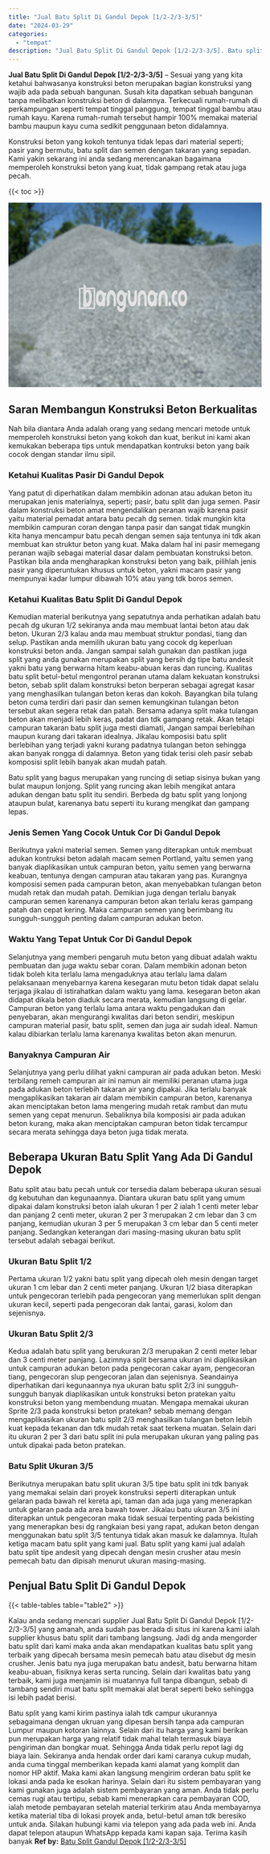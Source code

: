 ```yaml
---
title: "Jual Batu Split Di Gandul Depok [1/2-2/3-3/5]"
date: "2024-03-29"
categories: 
  - "tempat"
description: "Jual Batu Split Di Gandul Depok [1/2-2/3-3/5]. Batu split yang kami kirim pastinya ialah tdk campur ukurannya sebagaimana dengan ukruan yang dipesan bersih t..."
---
```


**Jual Batu Split Di Gandul Depok \[1/2-2/3-3/5\]** – Sesuai yang yang kita ketahui bahwasanya konstruksi beton merupakan bagian konstruksi yang wajib ada pada sebuah bangunan. Susah kita dapatkan sebuah bangunan tanpa melibatkan konstruksi beton di dalamnya. Terkecuali rumah-rumah di perkampungan seperti tempat tinggal panggung, tempat tinggal bambu atau rumah kayu. Karena rumah-rumah tersebut hampir 100% memakai material bambu maupun kayu cuma sedikit penggunaan beton didalamnya.

Konstruksi beton yang kokoh tentunya tidak lepas dari material seperti; pasir yang bermutu, batu split dan semen dengan takaran yang sepadan. Kami yakin sekarang ini anda sedang merencanakan bagaimana memperoleh konstruksi beton yang kuat, tidak gampang retak atau juga pecah.

{{< toc >}}

![Jual Batu Split Di Gandul Depok [1/2-2/3-3/5]](/images/jual-batu-split-33.png)

## Saran Membangun Konstruksi Beton Berkualitas

Nah bila diantara Anda adalah orang yang sedang mencari metode untuk memperoleh konstruksi beton yang kokoh dan kuat, berikut ini kami akan kemukakan beberapa tips untuk mendapatkan kontruksi beton yang baik cocok dengan standar ilmu sipil.

### Ketahui Kualitas Pasir Di Gandul Depok

Yang patut di diperhatikan dalam membikin adonan atau adukan beton itu merupakan jenis materialnya, seperti; pasir, batu split dan juga semen. Pasir dalam konstruksi beton amat mengendalikan peranan wajib karena pasir yaitu material pemadat antara batu pecah dg semen. tidak mungkin kita membikin campuran coran dengan tanpa pasir dan sangat tidak mungkin kita hanya mencampur batu pecah dengan semen saja tentunya ini tdk akan membuat kan struktur beton yang kuat. Maka dalam hal ini pasir memegang peranan wajib sebagai material dasar dalam pembuatan konstruksi beton. Pastikan bila anda mengharapkan konstruksi beton yang baik, pilihlah jenis pasir yang diperuntukan khusus untuk beton, yakni macam pasir yang mempunyai kadar lumpur dibawah 10% atau yang tdk boros semen.

### Ketahui Kualitas Batu Split Di Gandul Depok

Kemudian material berikutnya yang sepatutnya anda perhatikan adalah batu pecah dg ukuran 1/2 sekiranya anda mau membuat lantai beton atau dak beton. Ukuran 2/3 kalau anda mau membuat struktur pondasi, tiang dan selup. Pastikan anda memilih ukuran batu yang cocok dg keperluan konstruksi beton anda. Jangan sampai salah gunakan dan pastikan juga split yang anda gunakan merupakan split yang bersih dg tipe batu andesit yakni batu yang berwarna hitam keabu-abuan keras dan runcing. Kualitas batu split betul-betul mengontrol peranan utama dalam kekuatan konstruksi beton, sebab split dalam konstruksi beton berperan sebagai agregat kasar yang menghasilkan tulangan beton keras dan kokoh. Bayangkan bila tulang beton cuma terdiri dari pasir dan semen kemungkinan tulangan beton tersebut akan segera retak dan patah. Bersama adanya split maka tulangan beton akan menjadi lebih keras, padat dan tdk gampang retak. Akan tetapi campuran takaran batu split juga mesti diamati, Jangan sampai berlebihan maupun kurang dari takaran idealnya. Jikalau komposisi batu split berlebihan yang terjadi yakni kurang padatnya tulangan beton sehingga akan banyak rongga di dalamnya. Beton yang tidak terisi oleh pasir sebab komposisi split lebih banyak akan mudah patah.

Batu split yang bagus merupakan yang runcing di setiap sisinya bukan yang bulat maupun lonjong. Split yang runcing akan lebih mengikat antara adukan dengan batu split itu sendiri. Berbeda dg batu split yang lonjong ataupun bulat, karenanya batu seperti itu kurang mengikat dan gampang lepas.

### Jenis Semen Yang Cocok Untuk Cor Di Gandul Depok

Berikutnya yakni material semen. Semen yang diterapkan untuk membuat adukan kontruksi beton adalah macam semen Portland, yaitu semen yang banyak diaplikasikan untuk campuran beton, yaitu semen yang berwarna keabuan, tentunya dengan campuran atau takaran yang pas. Kurangnya komposisi semen pada campuran beton, akan menyebabkan tulangan beton mudah retak dan mudah patah. Demikian juga dengan terlalu banyak campuran semen karenanya campuran beton akan terlalu keras gampang patah dan cepat kering. Maka campuran semen yang berimbang itu sungguh-sungguh penting dalam campuran adukan beton.

### Waktu Yang Tepat Untuk Cor Di Gandul Depok

Selanjutnya yang memberi pengaruh mutu beton yang dibuat adalah waktu pembuatan dan juga waktu sebar coran. Dalam membikin adonan beton tidak boleh kita terlalu lama mengaduknya atau terlalu lama dalam pelaksanaan menyebarnya karena kesegaran mutu beton tidak dapat selalu terjaga jikalau di istirahatkan dalam waktu yang lama. kesegaran beton akan didapat dikala beton diaduk secara merata, kemudian langsung di gelar. Campuran beton yang terlalu lama antara waktu pengadukan dan penyebaran, akan mengurangi kwalitas dari beton sendiri, meskipun campuran material pasir, batu split, semen dan juga air sudah ideal. Namun kalau dibiarkan terlalu lama karenanya kwalitas beton akan menurun.

### Banyaknya Campuran Air

Selanjutnya yang perlu dilihat yakni campuran air pada adukan beton. Meski terbilang remeh campuran air ini namun air memiliki peranan utama juga pada adukan beton terlebih takaran air yang dipakai. Jika terlalu banyak mengaplikasikan takaran air dalam membikin campuran beton, karenanya akan menciptakan beton lama mengering mudah retak rambut dan mutu semen yang cepat menurun. Sebaliknya bila komposisi air pada adukan beton kurang, maka akan menciptakan campuran beton tidak tercampur secara merata sehingga daya beton juga tidak merata.

## Beberapa Ukuran Batu Split Yang Ada Di Gandul Depok

Batu split atau batu pecah untuk cor tersedia dalam beberapa ukuran sesuai dg kebutuhan dan kegunaannya. Diantara ukuran batu split yang umum dipakai dalam konstruksi beton ialah ukuran 1 per 2 ialah 1 centi meter lebar dan panjang 2 centi meter, ukuran 2 per 3 merupakan 2 cm lebar dan 3 cm panjang, kemudian ukuran 3 per 5 merupakan 3 cm lebar dan 5 centi meter panjang. Sedangkan keterangan dari masing-masing ukuran batu split tersebut adalah sebagai berikut.

### Ukuran Batu Split 1/2

Pertama ukuran 1/2 yakni batu split yang dipecah oleh mesin dengan target ukuran 1 cm lebar dan 2 centi meter panjang. Ukuran 1/2 biasa diterapkan untuk pengecoran terlebih pada pengecoran yang memerlukan split dengan ukuran kecil, seperti pada pengecoran dak lantai, garasi, kolom dan sejenisnya.

### Ukuran Batu Split 2/3

Kedua adalah batu split yang berukuran 2/3 merupakan 2 centi meter lebar dan 3 centi meter panjang. Lazimnya split bersama ukuran ini diaplikasikan untuk campuran adukan beton pada pengecoran cakar ayam, pengecoran tiang, pengecoran slup pengecoran jalan dan sejenisnya. Seandainya diperhatikan dari kegunaannya nya ukuran batu split 2/3 ini sungguh-sungguh banyak diaplikasikan untuk konstruksi beton pratekan yaitu konstruksi beton yang membendung muatan. Mengapa memakai ukuran Sprite 2/3 pada konstruksi beton pratekan? sebab memang dengan mengaplikasikan ukuran batu split 2/3 menghasilkan tulangan beton lebih kuat kepada tekanan dan tdk mudah retak saat terkena muatan. Selain dari itu ukuran 2 per 3 dari batu split ini pula merupakan ukuran yang paling pas untuk dipakai pada beton pratekan.

### Batu Split Ukuran 3/5

Berikutnya merupakan batu split ukuran 3/5 tipe batu split ini tdk banyak yang memakai selain dari proyek konstruksi seperti diterapkan untuk gelaran pada bawah rel kereta api, taman dan ada juga yang menerapkan untuk gelaran pada ada area bawah tower. Jikalau batu ukuran 3/5 ini diterapkan untuk pengecoran maka tidak sesuai terpenting pada bekisting yang menerapkan besi dg rangkaian besi yang rapat, adukan beton dengan menggunakan batu split 3/5 tentunya tidak akan masuk ke dalamnya. Itulah ketiga macam batu split yang kami jual. Batu split yang kami jual adalah batu split tipe andesit yang dipecah dengan mesin crusher atau mesin pemecah batu dan dipisah menurut ukuran masing-masing.

## Penjual Batu Split Di Gandul Depok

{{< table-tables table="table2" >}}

Kalau anda sedang mencari supplier Jual Batu Split Di Gandul Depok \[1/2-2/3-3/5\] yang amanah, anda sudah pas berada di situs ini karena kami ialah supplier khusus batu split dari tambang langsung. Jadi dg anda mengorder batu split dari kami maka anda akan mendapatkan kualitas batu split yang terbaik yang dipecah bersama mesin pemecah batu atau disebut dg mesin crusher. Jenis batu nya juga merupakan batu andesit, batu berwarna hitam keabu-abuan, fisiknya keras serta runcing. Selain dari kwalitas batu yang terbaik, kami juga menjamin isi muatannya full tanpa dibangun, sebab di tambang sendiri muat batu split memakai alat berat seperti beko sehingga isi lebih padat berisi.

Batu split yang kami kirim pastinya ialah tdk campur ukurannya sebagaimana dengan ukruan yang dipesan bersih tanpa ada campuran Lumpur maupun kotoran lainnya. Selain dari itu harga yang kami berikan pun merupakan harga yang relatif tidak mahal telah termasuk biaya pengiriman dan bongkar muat. Sehingga Anda tidak perlu repot lagi dg biaya lain. Sekiranya anda hendak order dari kami caranya cukup mudah, anda cuma tinggal memberikan kepada kami alamat yang komplit dan nomor HP aktif. Maka kami akan langsung mengirim orderan batu split ke lokasi anda pada ke esokan harinya. Selain dari itu sistem pembayaran yang kami gunakan juga adalah sistem pembayaran yang aman. Anda tidak perlu cemas rugi atau tertipu, sebab kami menerapkan cara pembayaran COD, ialah metode pembayaran setelah material terkirim atau Anda membayarnya ketika material tiba di lokasi proyek anda, betul-betul aman tdk beresiko untuk anda. Silakan hubungi kami via telepon yang ada pada web ini. Anda dapat telepon ataupun WhatsApp kepada kami kapan saja. Terima kasih banyak
**Ref by:** [Batu Split Gandul Depok [1/2-2/3-3/5]](https://id.wikipedia.org/wiki/Batu)
